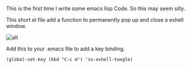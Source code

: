 This is the first time I write some emacs lisp Code. So this may seem silly.

This short el file add a function to permanently pop up and close a eshell window.

![alt](file:///home/ss/.emacs.d/ss/example.gif)

Add this to your .emacs file to add a key binding.

    (global-set-key (kbd "C-c m") 'ss-eshell-toogle)

